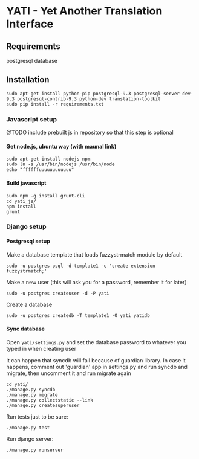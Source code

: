 # YATI - Yet Another Translation Interface

## Requirements
postgresql database

## Installation
```
sudo apt-get install python-pip postgresql-9.3 postgresql-server-dev-9.3 postgresql-contrib-9.3 python-dev translation-toolkit
sudo pip install -r requirements.txt
```

### Javascript setup
@TODO include prebuilt js in repository so that this step is optional

#### Get node.js, ubuntu way (with maunal link)
```
sudo apt-get install nodejs npm
sudo ln -s /usr/bin/nodejs /usr/bin/node
echo "ffffffuuuuuuuuuuuu"
```

#### Build javascript
```
sudo npm -g install grunt-cli 
cd yati_js/
npm install
grunt
```

### Django setup

#### Postgresql setup

Make a database template that loads fuzzystrmatch module by default
```
sudo -u postgres psql -d template1 -c 'create extension fuzzystrmatch;'
```

Make a new user (this will ask you for a password, remember it for later)
```
sudo -u postgres createuser -d -P yati
```

Create a database
```
sudo -u postgres createdb -T template1 -O yati yatidb
```

#### Sync database
Open `yati/settings.py` and set the database password to whatever you typed in when creating user

It can happen that syncdb will fail because of guardian library. In case it happens, comment out 'guardian' app in settings.py and run syncdb and migrate, then uncomment it and run migrate again
```
cd yati/
./manage.py syncdb
./manage.py migrate
./manage.py collectstatic --link
./manage.py createsuperuser
```

Run tests just to be sure:
```
./manage.py test
```

Run django server:
```
./manage.py runserver
```
